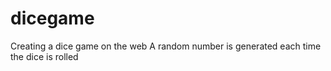 # dicegame
Creating a dice game on the web
A random number is generated each time the dice is rolled
